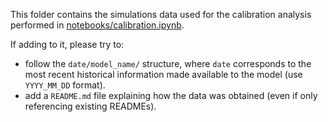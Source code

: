 This folder contains the simulations data used for the calibration analysis performed in [notebooks/calibration.ipynb](../notebooks/calibration.ipynb).

If adding to it, please try to:
- follow the `date/model_name/` structure, where `date` corresponds to the most recent historical information made available to the model (use `YYYY_MM_DD` format).
- add a `README.md` file explaining how the data was obtained (even if only referencing existing READMEs).
